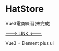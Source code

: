 # HatStore

Vue3電商練習(未完成)

[---> LINK <---](https://ahe99.github.io/hatstore/)

Vue3 + Element plus ui
